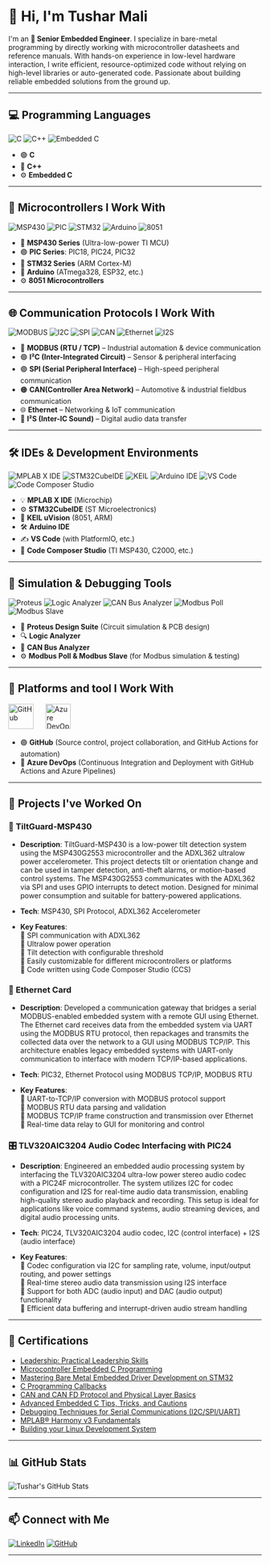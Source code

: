 # 👋 Hi, I'm Tushar Mali

I'm an **🚀 Senior Embedded Engineer**. 
I specialize in bare-metal programming by directly working with microcontroller datasheets and reference manuals. With hands-on experience in low-level hardware interaction, I write efficient, resource-optimized code without relying on high-level libraries or auto-generated code. Passionate about building reliable embedded solutions from the ground up.

---

## 💻 Programming Languages
![C](https://img.shields.io/badge/C-00599C?style=for-the-badge&logo=c&logoColor=white)
![C++](https://img.shields.io/badge/C++-00599C?style=for-the-badge&logo=c%2B%2B&logoColor=white)
![Embedded C](https://img.shields.io/badge/Embedded%20C-green?style=for-the-badge)

- 🟢 **C**           
- 🔷 **C++**       
- ⚙️ **Embedded C**  
  
---

## 🔧 Microcontrollers I Work With
![MSP430](https://img.shields.io/badge/MSP430-TI-990000?style=for-the-badge&logo=TexasInstruments&logoColor=white)
![PIC](https://img.shields.io/badge/PIC-Microchip-red?style=for-the-badge&logo=microchip)
![STM32](https://img.shields.io/badge/STM32-03234B?style=for-the-badge&logo=STMicroelectronics&logoColor=white)
![Arduino](https://img.shields.io/badge/Arduino-00979D?style=for-the-badge&logo=arduino&logoColor=white)
![8051](https://img.shields.io/badge/8051-MCU-blue?style=for-the-badge)

- 🔴 **MSP430 Series** (Ultra-low-power TI MCU)
- 🟢 **PIC Series**: PIC18, PIC24, PIC32  
- 🔵 **STM32 Series** (ARM Cortex-M)  
- 🔸 **Arduino** (ATmega328, ESP32, etc.)  
- ⚙️ **8051 Microcontrollers**

---

## 🌐 Communication Protocols I Work With
![MODBUS](https://img.shields.io/badge/MODBUS-005F9E?style=for-the-badge&logo=modbus&logoColor=white)
![I2C](https://img.shields.io/badge/I²C-336791?style=for-the-badge&logoColor=white)
![SPI](https://img.shields.io/badge/SPI-8E44AD?style=for-the-badge&logoColor=white)
![CAN](https://img.shields.io/badge/CAN-FF7F0E?style=for-the-badge&logoColor=white)
![Ethernet](https://img.shields.io/badge/Ethernet-005C99?style=for-the-badge&logo=ethernet&logoColor=white)
![I2S](https://img.shields.io/badge/I²S-A83279?style=for-the-badge&logoColor=white)

- 🔵 **MODBUS (RTU / TCP)** – Industrial automation & device communication  
- 🟢 **I²C (Inter-Integrated Circuit)** – Sensor & peripheral interfacing  
- 🟣 **SPI (Serial Peripheral Interface)** – High-speed peripheral communication  
- 🟠 **CAN(Controller Area Network)** – Automotive & industrial fieldbus communication  
- 🌐 **Ethernet** – Networking & IoT communication  
- 🎵 **I²S (Inter-IC Sound)** – Digital audio data transfer 

---

## 🛠️ IDEs & Development Environments

![MPLAB X IDE](https://img.shields.io/badge/MPLAB%20X-IDE-red?style=for-the-badge&logo=microchip)
![STM32CubeIDE](https://img.shields.io/badge/STM32CubeIDE-blue?style=for-the-badge&logo=STMicroelectronics)
![KEIL](https://img.shields.io/badge/Keil-uVision-green?style=for-the-badge)
![Arduino IDE](https://img.shields.io/badge/Arduino-IDE-00979D?style=for-the-badge&logo=arduino&logoColor=white)
![VS Code](https://img.shields.io/badge/VSCode-007ACC?style=for-the-badge&logo=visual-studio-code&logoColor=white)
![Code Composer Studio](https://img.shields.io/badge/Code%20Composer%20Studio-TI-990000?style=for-the-badge&logo=TexasInstruments&logoColor=white)

- 💡 **MPLAB X IDE**  (Microchip)
- ⚙️ **STM32CubeIDE** (ST Microelectronics) 
- 🧠 **KEIL uVision** (8051, ARM) 
- 🛠️ **Arduino IDE**  
- ✍️ **VS Code** (with PlatformIO, etc.)
- 🔧 **Code Composer Studio** (TI MSP430, C2000, etc.)

---

## 🧪 Simulation & Debugging Tools
![Proteus](https://img.shields.io/badge/Proteus-Simulation-purple?style=for-the-badge)
![Logic Analyzer](https://img.shields.io/badge/Logic%20Analyzer-Tool-yellow?style=for-the-badge)
![CAN Bus Analyzer](https://img.shields.io/badge/CAN%20Bus-Analyzer-blue?style=for-the-badge)
![Modbus Poll](https://img.shields.io/badge/Modbus-Poll-orange?style=for-the-badge)
![Modbus Slave](https://img.shields.io/badge/Modbus-Slave-orange?style=for-the-badge)

- 🔄 **Proteus Design Suite** (Circuit simulation & PCB design)  
- 🔍 **Logic Analyzer**  
- 🚌 **CAN Bus Analyzer**  
- ⚙️ **Modbus Poll & Modbus Slave** (for Modbus simulation & testing)

---

## 🔧 Platforms and tool I Work With

<p align="left"> <img src="https://cdn.jsdelivr.net/gh/devicons/devicon/icons/github/github-original.svg" alt="GitHub" width="50" height="50" style="margin-right:20px;" /> <img src="https://cdn.jsdelivr.net/gh/devicons/devicon/icons/azuredevops/azuredevops-original.svg" alt="Azure DevOps" width="50" height="50" style="margin-right:20px;" /> </p>

- 🟣 **GitHub** (Source control, project collaboration, and GitHub Actions for automation)
- 🔵 **Azure DevOps** (Continuous Integration and Deployment with GitHub Actions and Azure Pipelines)
  
---

## 🔧 Projects I've Worked On

### 🚗 TiltGuard-MSP430
- **Description**: TiltGuard-MSP430 is a low-power tilt detection system using the MSP430G2553 microcontroller and the ADXL362 ultralow power accelerometer. This project detects tilt or orientation change and can be used in tamper detection, anti-theft alarms, or motion-based control systems. The MSP430G2553 communicates with the ADXL362 via SPI and uses GPIO interrupts to detect motion. Designed for minimal power consumption and suitable for battery-powered applications.
  
- **Tech**: MSP430, SPI Protocol, ADXL362 Accelerometer
  
- **Key Features**:  
 🔸 SPI communication with ADXL362  
 🔸 Ultralow power operation  
 🔸 Tilt detection with configurable threshold  
 🔸 Easily customizable for different microcontrollers or platforms  
 🔸 Code written using Code Composer Studio (CCS)  


### 🚗 Ethernet Card
- **Description**: Developed a communication gateway that bridges a serial MODBUS-enabled embedded system with a remote GUI using Ethernet. The Ethernet card receives data from the embedded system via UART using the MODBUS RTU protocol, then repackages and transmits the collected data over the network to a GUI using MODBUS TCP/IP. This architecture enables legacy embedded systems with UART-only communication to interface with modern TCP/IP-based applications.
  
- **Tech**: PIC32, Ethernet Protocol using MODBUS TCP/IP, MODBUS RTU
  
- **Key Features**:  
 🔸 UART-to-TCP/IP conversion with MODBUS protocol support  
 🔸 MODBUS RTU data parsing and validation  
 🔸 MODBUS TCP/IP frame construction and transmission over Ethernet  
 🔸 Real-time data relay to GUI for monitoring and control  


### 🎛️ TLV320AIC3204 Audio Codec Interfacing with PIC24
- **Description**: Engineered an embedded audio processing system by interfacing the TLV320AIC3204 ultra-low power stereo audio codec with a PIC24F microcontroller. The system utilizes I2C for codec configuration and I2S for real-time audio data transmission, enabling high-quality stereo audio playback and recording. This setup is ideal for applications like voice command systems, audio streaming devices, and digital audio processing units.
  
- **Tech**: PIC24, TLV320AIC3204 audio codec, I2C (control interface) + I2S (audio interface)
  
- **Key Features**:  
 🔸 Codec configuration via I2C for sampling rate, volume, input/output routing, and power settings  
 🔸 Real-time stereo audio data transmission using I2S interface  
 🔸 Support for both ADC (audio input) and DAC (audio output) functionality  
 🔸 Efficient data buffering and interrupt-driven audio stream handling  

---

## 📜 Certifications

- [Leadership: Practical Leadership Skills](https://www.udemy.com/certificate/UC-04a2fd29-ec1c-4463-8c9b-2ab69faaeeeb/)
- [Microcontroller Embedded C Programming](https://www.udemy.com/certificate/UC-f07fb1c8-35b9-4719-8743-88872d371155/)
- [Mastering Bare Metal Embedded Driver Development on STM32](https://www.udemy.com/certificate/UC-2d058f61-7fd5-416b-b160-276d376363ca)
- [C Programming Callbacks](https://verify.skilljar.com/c/d25sqt4x79w6)
- [CAN and CAN FD Protocol and Physical Layer Basics](https://verify.skilljar.com/c/2oczr9aus9x6)
- [Advanced Embedded C Tips, Tricks, and Cautions](https://verify.skilljar.com/c/ycwdfwxreocj)
- [Debugging Techniques for Serial Communications (I2C/SPI/UART)](https://verify.skilljar.com/c/2ozwegopcvpq)
- [MPLAB® Harmony v3 Fundamentals](https://verify.skilljar.com/c/n4zq2x9ubr34)
- [Building your Linux Development System](http://verify.skilljar.com/c/n2s6r6dq8jhx)
  
---

## 📊 GitHub Stats

![Tushar's GitHub Stats](https://github-readme-stats.vercel.app/api?username=tusharmali017&show_icons=true&theme=radical)

---

## 📫 Connect with Me

[![LinkedIn](https://img.shields.io/badge/LinkedIn-blue?style=for-the-badge&logo=linkedin&logoColor=white)](https://www.linkedin.com/in/tushar-mali-692230139/)
[![GitHub](https://img.shields.io/badge/GitHub-000?style=for-the-badge&logo=github&logoColor=white)](https://github.com/tusharmali017)

---

